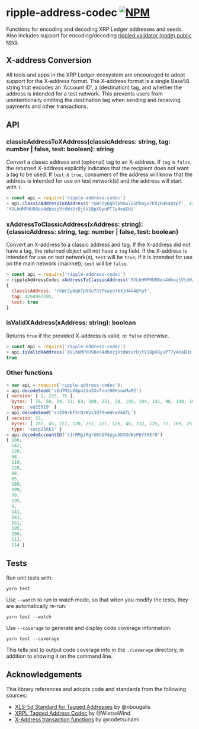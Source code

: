 # ripple-address-codec [![NPM](https://img.shields.io/npm/v/ripple-address-codec.svg)](https://npmjs.org/package/ripple-address-codec)

Functions for encoding and decoding XRP Ledger addresses and seeds. Also includes support for encoding/decoding [rippled validator (node) public keys](https://xrpl.org/run-rippled-as-a-validator.html).

## X-address Conversion

All tools and apps in the XRP Ledger ecosystem are encouraged to adopt support for the X-address format. The X-address format is a single Base58 string that encodes an 'Account ID', a (destination) tag, and whether the address is intended for a test network. This prevents users from unintentionally omitting the destination tag when sending and receiving payments and other transactions.

## API

### classicAddressToXAddress(classicAddress: string, tag: number | false, test: boolean): string

Convert a classic address and (optional) tag to an X-address. If `tag` is `false`, the returned X-address explicitly indicates that the recipient does not want a tag to be used. If `test` is `true`, consumers of the address will know that the address is intended for use on test network(s) and the address will start with `T`.

```js
> const api = require('ripple-address-codec')
> api.classicAddressToXAddress('rGWrZyQqhTp9Xu7G5Pkayo7bXjH4k4QYpf', 4294967295)
'XVLhHMPHU98es4dbozjVtdWzVrDjtV18pX8yuPT7y4xaEHi'
```

### xAddressToClassicAddress(xAddress: string): {classicAddress: string, tag: number | false, test: boolean}

Convert an X-address to a classic address and tag. If the X-address did not have a tag, the returned object will not have a `tag` field. If the X-address is intended for use on test network(s), `test` will be `true`; if it is intended for use on the main network (mainnet), `test` will be `false`.

```js
> const api = require('ripple-address-codec')
> rippleAddressCodec.xAddressToClassicAddress('XVLhHMPHU98es4dbozjVtdWzVrDjtV18pX8yuPT7y4xaEHi')
{
  classicAddress: 'rGWrZyQqhTp9Xu7G5Pkayo7bXjH4k4QYpf',
  tag: 4294967295,
  test: true
}
```

### isValidXAddress(xAddress: string): boolean

Returns `true` if the provided X-address is valid, or `false` otherwise.

```js
> const api = require('ripple-address-codec')
> api.isValidXAddress('XVLhHMPHU98es4dbozjVtdWzVrDjtV18pX8yuPT7y4xaEHi')
true
```

### Other functions

```js
> var api = require('ripple-address-codec');
> api.decodeSeed('sEdTM1uX8pu2do5XvTnutH6HsouMaM2')
{ version: [ 1, 225, 75 ],
  bytes: [ 76, 58, 29, 33, 63, 189, 251, 20, 199, 194, 141, 96, 148, 105, 179, 65 ],
  type: 'ed25519' }
> api.decodeSeed('sn259rEFXrQrWyx3Q7XneWcwV6dfL')
{ version: 33,
  bytes: [ 207, 45, 227, 120, 251, 221, 126, 46, 232, 125, 72, 109, 251, 90, 123, 255 ],
  type: 'secp256k1' }
> api.decodeAccountID('rJrRMgiRgrU6hDF4pgu5DXQdWyPbY35ErN')
[ 186,
  142,
  120,
  98,
  110,
  228,
  44,
  65,
  180,
  109,
  70,
  195,
  4,
  141,
  243,
  161,
  195,
  200,
  112,
  114 ]
```

## Tests

Run unit tests with:

    yarn test

Use `--watch` to run in watch mode, so that when you modify the tests, they are automatically re-run:

    yarn test --watch

Use `--coverage` to generate and display code coverage information:

    yarn test --coverage

This tells jest to output code coverage info in the `./coverage` directory, in addition to showing it on the command line.

## Acknowledgements

This library references and adopts code and standards from the following sources:

- [XLS-5d Standard for Tagged Addresses](https://github.com/xrp-community/standards-drafts/issues/6) by @nbougalis
- [XRPL Tagged Address Codec](https://github.com/xrp-community/xrpl-tagged-address-codec) by @WietseWind
- [X-Address transaction functions](https://github.com/codetsunami/xrpl-tools/tree/master/xaddress-functions) by @codetsunami
